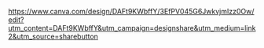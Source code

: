 https://www.canva.com/design/DAFt9KWbffY/3EfPV045G6JwkvjmIzz0Ow/edit?utm_content=DAFt9KWbffY&utm_campaign=designshare&utm_medium=link2&utm_source=sharebutton
